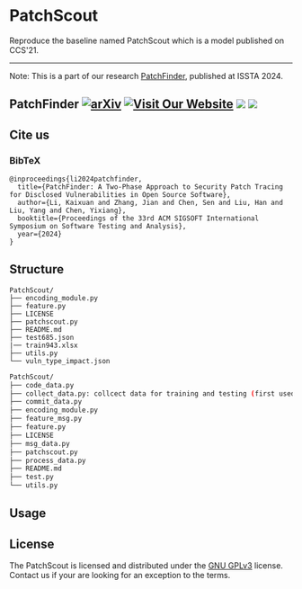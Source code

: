 # PatchScout

Reproduce the baseline named PatchScout which is a model published on CCS'21.

---

Note: This is a part of our research [PatchFinder](https://github.com/MarkLee131/PatchFinder), published at ISSTA 2024.

## PatchFinder [![arXiv](https://img.shields.io/badge/arXiv-<2407.17065>-<COLOR>.svg)](https://arxiv.org/abs/2407.17065) [![Visit Our Website](https://img.shields.io/badge/Google_Site-_PatchFinder-blue)](https://sites.google.com/view/issta2024-patchfinder/home) ![](https://img.shields.io/badge/CCF-A-red?style=flat-square) [![](https://img.shields.io/badge/ISSTA-2024-blue?style=flat-square)](https://2024.issta.org/)

## Cite us

### BibTeX

```
@inproceedings{li2024patchfinder,
  title={PatchFinder: A Two-Phase Approach to Security Patch Tracing for Disclosed Vulnerabilities in Open Source Software},
  author={Li, Kaixuan and Zhang, Jian and Chen, Sen and Liu, Han and Liu, Yang and Chen, Yixiang},
  booktitle={Proceedings of the 33rd ACM SIGSOFT International Symposium on Software Testing and Analysis},
  year={2024}
}
```

## Structure

```
PatchScout/
├── encoding_module.py
├── feature.py
├── LICENSE
├── patchscout.py
├── README.md
├── test685.json
|── train943.xlsx
├── utils.py
└── vuln_type_impact.json
```

```bash
PatchScout/
├── code_data.py
├── collect_data.py: collcect data for training and testing (first used)
├── commit_data.py
├── encoding_module.py
├── feature_msg.py
├── feature.py
├── LICENSE
├── msg_data.py
├── patchscout.py
├── process_data.py
├── README.md
├── test.py
└── utils.py
```




## Usage

## License

The PatchScout is licensed and distributed under the [GNU GPLv3](LICENSE) license. Contact us if your are looking for an exception to the terms.
